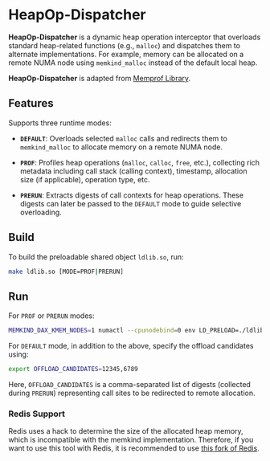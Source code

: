 # HeapOp-Dispatcher

**HeapOp-Dispatcher** is a dynamic heap operation interceptor that overloads standard heap-related functions (e.g., `malloc`) and dispatches them to alternate implementations. For example, memory can be allocated on a remote NUMA node using `memkind_malloc` instead of the default local heap.

**HeapOp-Dispatcher** is adapted from [Memprof Library](https://github.com/Memprof/library).

## Features

Supports three runtime modes:

- **`DEFAULT`**: Overloads selected `malloc` calls and redirects them to `memkind_malloc` to allocate memory on a remote NUMA node.

- **`PROF`**: Profiles heap operations (`malloc`, `calloc`, `free`, etc.), collecting rich metadata including call stack (calling context), timestamp, allocation size (if applicable), operation type, etc.

- **`PRERUN`**: Extracts digests of call contexts for heap operations. These digests can later be passed to the `DEFAULT` mode to guide selective overloading.

## Build

To build the preloadable shared object `ldlib.so`, run:

```bash
make ldlib.so [MODE=PROF|PRERUN]
```

## Run

For `PROF` or `PRERUN` modes:

```bash
MEMKIND_DAX_KMEM_NODES=1 numactl --cpunodebind=0 env LD_PRELOAD=./ldlib.so <your_program>
```

For `DEFAULT` mode, in addition to the above, specify the offload candidates using:

```bash
export OFFLOAD_CANDIDATES=12345,6789
```

Here, `OFFLOAD_CANDIDATES` is a comma-separated list of digests (collected during `PRERUN`) representing call sites to be redirected to remote allocation.

### Redis Support
Redis uses a hack to determine the size of the allocated heap memory, which is incompatible with the memkind implementation. Therefore, if you want to use this tool with Redis, it is recommended to use [this fork of Redis](https://github.com/Boreas618/redis).

